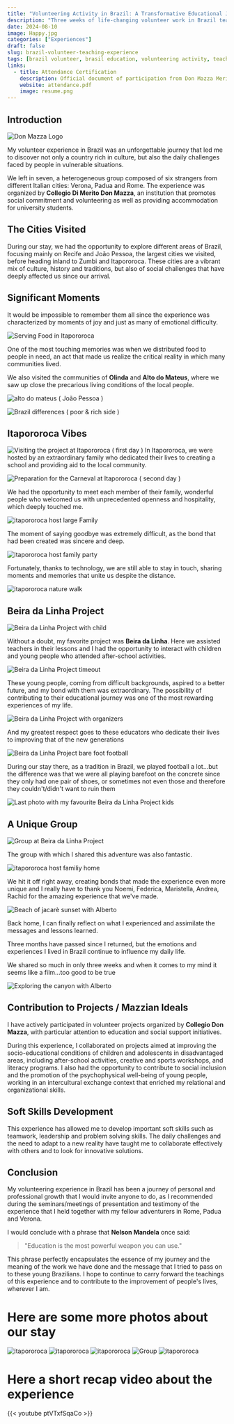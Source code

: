 ```yaml
---
title: "Volunteering Activity in Brazil: A Transformative Educational Journey"
description: "Three weeks of life-changing volunteer work in Brazil teaching children in favelas and disadvantaged communities. An authentic story of social impact, cultural exchange, and personal growth through education projects in Recife, João Pessoa, and Itapororoca."
date: 2024-08-10
image: Happy.jpg
categories: ["Experiences"]
draft: false
slug: brazil-volunteer-teaching-experience
tags: [brazil volunteer, brasil education, volunteering activity, teaching abroad, social impact, favelas education, don mazza college, cultural exchange, emotional growth, beira da linha project, itapororoca, recife, joão pessoa, international volunteering, youth education]
links:
  - title: Attendance Certification
    description: Official document of participation from Don Mazza Merit College
    website: attendance.pdf
    image: resume.png
---
```


## Introduction

![Don Mazza Logo](don-mazza-pia.jpg)

My volunteer experience in Brazil was an unforgettable journey that led me to discover not only a country rich in culture, but also the daily challenges faced by people in vulnerable situations.

We left in seven, a heterogeneous group composed of six strangers from different Italian cities: Verona, Padua and Rome. The experience was organized by **Collegio Di Merito Don Mazza**, an institution that promotes social commitment and volunteering as well as providing accommodation for university students.

## The Cities Visited

During our stay, we had the opportunity to explore different areas of Brazil, focusing mainly on Recife and João Pessoa, the largest cities we visited, before heading inland to Zumbi and Itapororoca. These cities are a vibrant mix of culture, history and traditions, but also of social challenges that have deeply affected us since our arrival.

## Significant Moments

It would be impossible to remember them all since the experience was characterized by moments of joy and just as many of emotional difficulty.

![Serving Food in Itapororoca](food.jpeg)

One of the most touching memories was when we distributed food to people in need, an act that made us realize the critical reality in which many communities lived.

We also visited the communities of **Olinda** and **Alto do Mateus**, where we saw up close the precarious living conditions of the local people.

![alto do mateus ( João Pessoa )](1.png)

![Brazil differences ( poor & rich side )](2.png)

## Itapororoca Vibes

![Visiting the project at Itapororoca ( first day )](escola.JPG)
In Itapororoca, we were hosted by an extraordinary family who dedicated their lives to creating a school and providing aid to the local community. 

![Preparation for the Carneval at Itapororoca ( second day )](itapororoca.jpeg)

We had the opportunity to meet each member of their family, wonderful people who welcomed us with unprecedented openness and hospitality, which deeply touched me. 


![itapororoca host large Family](itapororoca.JPG)

The moment of saying goodbye was extremely difficult, as the bond that had been created was sincere and deep. 

![itapororoca host family party](itapororocaFamily.jpeg)

Fortunately, thanks to technology, we are still able to stay in touch, sharing moments and memories that unite us despite the distance.

![itapororoca nature walk](triglia.JPG)

## Beira da Linha Project

![Beira da Linha Project with child](beiraTogether.jpeg)

Without a doubt, my favorite project was **Beira da Linha**. Here we assisted teachers in their lessons and I had the opportunity to interact with children and young people who attended after-school activities. 

![Beira da Linha Project timeout](beihra.jpeg)

These young people, coming from difficult backgrounds, aspired to a better future, and my bond with them was extraordinary. The possibility of contributing to their educational journey was one of the most rewarding experiences of my life.

![Beira da Linha Project with organizers](organizers.jpeg)

And my greatest respect goes to these educators who dedicate their lives to improving that of the new generations

![Beira da Linha Project bare foot football](Football.JPG)

During our stay there, as a tradition in Brazil, we played football a lot...but the difference was that we were all playing barefoot on the concrete since they only had one pair of shoes, or sometimes not even those and therefore they couldn't/didn't want to ruin them

![Last photo with my favourite Beira da Linha Project kids](boys.jpeg)

## A Unique Group

![Group at Beira da Linha Project ](all.jpeg)

The group with which I shared this adventure was also fantastic. 

![itapororoca host familiy home](house.jpeg)

We hit it off right away, creating bonds that made the experience even more unique and I really have to thank you Noemi, Federica, Maristella, Andrea, Rachid for the amazing experience that we've made. 

![Beach of jacarè sunset with Alberto](praia.JPG)

Back home, I can finally reflect on what I experienced and assimilate the messages and lessons learned. 

Three months have passed since I returned, but the emotions and experiences I lived in Brazil continue to influence my daily life.

We shared so much in only three weeks and when it comes to my mind it seems like a film...too good to be true

![Exploring the canyon with Alberto](canyon.jpeg)


## Contribution to Projects / Mazzian Ideals

I have actively participated in volunteer projects organized by **Collegio Don Mazza**, with particular attention to education and social support initiatives.

During this experience, I collaborated on projects aimed at improving the socio-educational conditions of children and adolescents in disadvantaged areas, including after-school activities, creative and sports workshops, and literacy programs. I also had the opportunity to contribute to social inclusion and the promotion of the psychophysical well-being of young people, working in an intercultural exchange context that enriched my relational and organizational skills.

## Soft Skills Development

This experience has allowed me to develop important soft skills such as teamwork, leadership and problem solving skills. The daily challenges and the need to adapt to a new reality have taught me to collaborate effectively with others and to look for innovative solutions.

## Conclusion

My volunteering experience in Brazil has been a journey of personal and professional growth that I would invite anyone to do, as I recommended during the seminars/meetings of presentation and testimony of the experience that I held together with my fellow adventurers in Rome, Padua and Verona.

I would conclude with a phrase that **Nelson Mandela** once said:

> "Education is the most powerful weapon you can use."

This phrase perfectly encapsulates the essence of my journey and the meaning of the work we have done and the message that I tried to pass on to these young Brazilians. I hope to continue to carry forward the teachings of this experience and to contribute to the improvement of people's lives, wherever I am.


# Here are some more photos about our stay
![itapororoca](visit.jpeg)
![itapororoca](wow.jpeg)
![itapororoca](asilo.jpeg)
![Group](1school.jpeg)
![itapororoca](school.JPG)

# Here a short recap video about the experience

{{< youtube ptVTxfSqaCo >}}